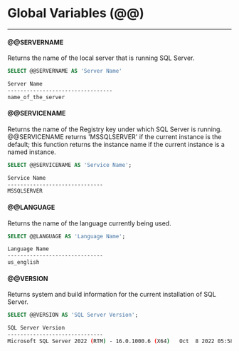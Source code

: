 # Global Variables (@@)

---

#### @@SERVERNAME
Returns the name of the local server that is running SQL Server.


```sql
SELECT @@SERVERNAME AS 'Server Name'
```

```bash
Server Name  
---------------------------------  
name_of_the_server
```

#### @@SERVICENAME
Returns the name of the Registry key under which SQL Server is running. @@SERVICENAME returns 'MSSQLSERVER' if the current instance is the default; this function returns the instance name if the current instance is a named instance.

```sql
SELECT @@SERVICENAME AS 'Service Name';
```

```bash
Service Name                    
------------------------------  
MSSQLSERVER
```

#### @@LANGUAGE
Returns the name of the language currently being used.

```sql
SELECT @@LANGUAGE AS 'Language Name';
```

```bash
Language Name                   
------------------------------  
us_english
```

#### @@VERSION
Returns system and build information for the current installation of SQL Server.

```sql
SELECT @@VERSION AS 'SQL Server Version';
```

```bash
SQL Server Version                   
------------------------------  
Microsoft SQL Server 2022 (RTM) - 16.0.1000.6 (X64)   Oct  8 2022 05:58:25   Copyright (C) 2022 Microsoft Corporation  Express Edition (64-bit) on Windows 10 Pro 10.0 <X64> (Build 19045: ) (Hypervisor) 
```